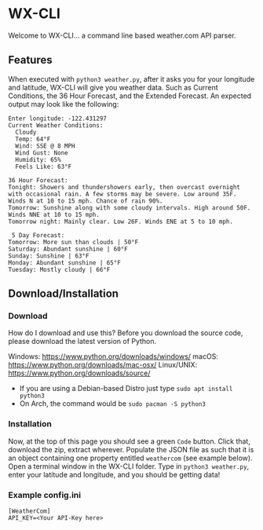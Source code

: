 # WX-CLI
Welcome to WX-CLI... a command line based weather.com API parser. 

## Features
When executed with `python3 weather.py`, after it asks you for your longitude and latitude, WX-CLI will give you weather data. Such as Current Conditions, the 36 Hour Forecast, and the Extended Forecast. An expected output may look like the following:

```Enter latitude: 37.77392
Enter longitude: -122.431297
Current Weather Conditions:
  Cloudy
  Temp: 64°F
  Wind: SSE @ 8 MPH
  Wind Gust: None
  Humidity: 65%
  Feels Like: 63°F

36 Hour Forecast:
Tonight: Showers and thundershowers early, then overcast overnight with occasional rain. A few storms may be severe. Low around 35F. Winds N at 10 to 15 mph. Chance of rain 90%.
Tomorrow: Sunshine along with some cloudy intervals. High around 50F. Winds NNE at 10 to 15 mph.
Tomorrow night: Mainly clear. Low 26F. Winds ENE at 5 to 10 mph.

 5 Day Forecast:
Tomorrow: More sun than clouds | 50°F
Saturday: Abundant sunshine | 60°F
Sunday: Sunshine | 63°F
Monday: Abundant sunshine | 65°F
Tuesday: Mostly cloudy | 66°F
```

## Download/Installation

### Download
How do I download and use this?
Before you download the source code, please download the latest version of Python.
 
Windows: https://www.python.org/downloads/windows/
macOS: https://www.python.org/downloads/mac-osx/
Linux/UNIX: https://www.python.org/downloads/source/
* If you are using a Debian-based Distro just type `sudo apt install python3`
* On Arch, the command would be `sudo pacman -S python3`

### Installation
Now, at the top of this page you should see a green `Code` button. Click that, download the zip, extract wherever. Populate the JSON file as such that it is an object containing one property entitled `weathercom` (see example below). Open a terminal window in the WX-CLI folder. Type in `python3 weather.py`, enter your latitude and longitude, and you should be getting data! 

### Example config.ini
```
[WeatherCom]
API_KEY=<Your API-Key here>
```
